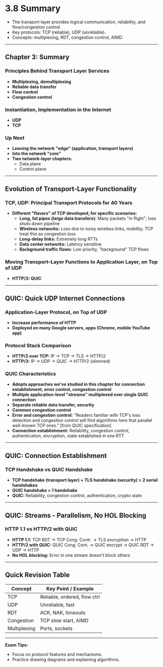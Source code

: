 # 3.8 Summary

- The transport layer provides logical communication, reliability, and flow/congestion control.
- Key protocols: TCP (reliable), UDP (unreliable).
- Concepts: multiplexing, RDT, congestion control, AIMD.

---

## Chapter 3: Summary

### Principles Behind Transport Layer Services
- **Multiplexing, demultiplexing**
- **Reliable data transfer**
- **Flow control**
- **Congestion control**

### Instantiation, Implementation in the Internet
- **UDP**
- **TCP**

### Up Next
- **Leaving the network "edge" (application, transport layers)**
- **Into the network "core"**
- **Two network-layer chapters:**
  - Data plane
  - Control plane

---

## Evolution of Transport-Layer Functionality

### TCP, UDP: Principal Transport Protocols for 40 Years
- **Different "flavors" of TCP developed, for specific scenarios:**
  - **Long, fat pipes (large data transfers):** Many packets "in flight"; loss shuts down pipeline
  - **Wireless networks:** Loss due to noisy wireless links, mobility; TCP treat this as congestion loss
  - **Long-delay links:** Extremely long RTTs
  - **Data center networks:** Latency sensitive
  - **Background traffic flows:** Low priority, "background" TCP flows

### Moving Transport–Layer Functions to Application Layer, on Top of UDP
- **HTTP/3: QUIC**

---

## QUIC: Quick UDP Internet Connections

### Application-Layer Protocol, on Top of UDP
- **Increase performance of HTTP**
- **Deployed on many Google servers, apps (Chrome, mobile YouTube app)**

### Protocol Stack Comparison
- **HTTP/2 over TCP:** IP → TCP → TLS → HTTP/2
- **HTTP/3:** IP → UDP → QUIC → HTTP/2 (slimmed)

### QUIC Characteristics
- **Adopts approaches we've studied in this chapter for connection establishment, error control, congestion control**
- **Multiple application-level "streams" multiplexed over single QUIC connection**
- **Separate reliable data transfer, security**
- **Common congestion control**
- **Error and congestion control:** "Readers familiar with TCP's loss detection and congestion control will find algorithms here that parallel well-known TCP ones." [from QUIC specification]
- **Connection establishment:** Reliability, congestion control, authentication, encryption, state established in one RTT

---

## QUIC: Connection Establishment

### TCP Handshake vs QUIC Handshake
- **TCP handshake (transport layer) + TLS handshake (security) = 2 serial handshakes**
- **QUIC handshake = 1 handshake**
- **QUIC:** Reliability, congestion control, authentication, crypto state

---

## QUIC: Streams - Parallelism, No HOL Blocking

### HTTP 1.1 vs HTTP/2 with QUIC
- **HTTP 1.1:** TCP RDT → TCP Cong. Contr. → TLS encryption → HTTP
- **HTTP/2 with QUIC:** QUIC Cong. Cont. → QUIC encrypt → QUIC RDT → UDP → HTTP
- **No HOL blocking:** Error in one stream doesn't block others

---

## Quick Revision Table
| Concept      | Key Point / Example         |
|--------------|----------------------------|
| TCP          | Reliable, ordered, flow ctrl|
| UDP          | Unreliable, fast           |
| RDT          | ACK, NAK, timeouts         |
| Congestion   | TCP slow start, AIMD       |
| Multiplexing | Ports, sockets             |

---

**Exam Tips:**
- Focus on protocol features and mechanisms.
- Practice drawing diagrams and explaining algorithms. 